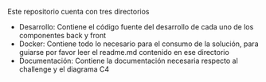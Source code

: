 Este repositorio cuenta con tres directorios

- Desarrollo: Contiene el código fuente del desarrollo de cada uno de los componentes back y front 
- Docker: Contiene todo lo necesario para el consumo de la solución, para guiarse por favor leer el readme.md contenido en ese directorio
- Documentación: Contiene la documentación necesaria respecto al challenge y el diagrama C4

